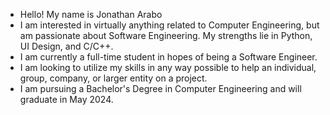 + Hello! My name is Jonathan Arabo
+ I am interested in virtually anything related to Computer Engineering, but am passionate about Software Engineering. My strengths lie in Python, UI Design, and C/C++.
+ I am currently a full-time student in hopes of being a Software Engineer. 
+ I am looking to utilize my skills in any way possible to help an individual, group, company, or larger entity on a project.
+ I am pursuing a Bachelor's Degree in Computer Engineering and will graduate in May 2024. 
